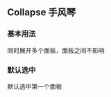 ## Collapse 手风琴
<script setup>
    import baseDemo from './demo/base.vue';
    import demo1 from './demo/demo1.vue';
    import preview from "../../../src/components/preview.vue"
</script>

### 基本用法
同时展开多个面板，面板之间不影响

<baseDemo />
<preview compName="collapse" demoName="base" />


### 默认选中
默认选中第一个面板

<demo1 />
<preview compName="collapse" demoName="demo1" />


